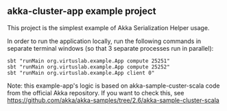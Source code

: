 ## akka-cluster-app example project
This project is the simplest example of Akka Serialization Helper usage.<br>

In order to run the application locally, run the following commands in separate terminal windows (so that 3 separate processes run in parallel):
```
sbt "runMain org.virtuslab.example.App compute 25251"
sbt "runMain org.virtuslab.example.App compute 25252"
sbt "runMain org.virtuslab.example.App client 0"
```

Note: this example-app's logic is based on akka-sample-custer-scala code from the official Akka repository. If you want to check this, see https://github.com/akka/akka-samples/tree/2.6/akka-sample-cluster-scala
